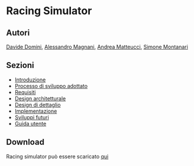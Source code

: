 # Racing Simulator

## Autori

[Davide Domini](mailto:davide.domini@studio.unibo.it),
[Alessandro Magnani](mailto:alessandro.magnani18@studio.unibo.it),
[Andrea Matteucci](mailto:andrea.matteucci5@studio.unibo.it),
[Simone Montanari](mailto:simone.montanari14@studio.unibo.it)

## Sezioni

- [Introduzione](doc/introduzione.md)
- [Processo di sviluppo adottato](doc/sviluppo.md)
- [Requisiti](doc/requisiti.md)
- [Design architetturale](doc/design_architetturale.md)
- [Design di dettaglio](doc/design_dettaglio.md)
- [Implementazione](doc/implementazione.md)
- [Sviluppi futuri](doc/sviluppi_futuri.md)
- [Guida utente](doc/guida.md)

## Download
Racing simulator può essere scaricato [qui](https://github.com/davidedomini/pps-22-sim-race/releases)
